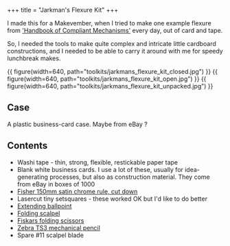 +++
title = "Jarkman's Flexure Kit"
+++

I made this for a Makevember, when I tried to make one example flexure from ['Handbook of Compliant Mechanisms'](https://books.google.co.uk/books/about/Handbook_of_Compliant_Mechanisms.html?id=XsCzpm1bZXEC&redir_esc=y) every day, out of card and tape.

So, I needed the tools to make quite complex and intricate little cardboard constructions, and I needed to be able to carry it around with me for speedy lunchbreak makes.

{{ figure(width=640, path="toolkits/jarkmans_flexure_kit_closed.jpg") }}
{{ figure(width=640, path="toolkits/jarkmans_flexure_kit_open.jpg") }}
{{ figure(width=640, path="toolkits/jarkmans_flexure_kit_unpacked.jpg") }}


## Case
A plastic business-card case. Maybe from eBay ? 

## Contents
- Washi tape - thin, strong, flexible, restickable paper tape
- Blank white business cards. I use a lot of these, usually for idea-generating processes, but also as construction material. They come from eBay in boxes of 1000
- [Fisher 150mm satin chrome rule, cut down](@/tools/tiny_measures/index.md#fisher_150mm_satin_chrome_rule)
- Lasercut tiny setsquares - these worked OK but I'd like to do better
- [Extending ballpoint](@/tools/tiny-pens-pencils/index.md#zebra-sl-f1-mini-ballpoint-pen)
- [Folding scalpel](@/tools/tiny-knives/index.md#folding-titanium-scalpel)
- [Fiskars folding scissors](@/tools/tiny-scissors/index.md#fiskars-4-folding-scissors)
- [Zebra TS3 mechanical pencil](@/tools/tiny-pens-pencils/index.md#zebra-ts3-mechanical-pencil)
- Spare #11 scalpel blade
